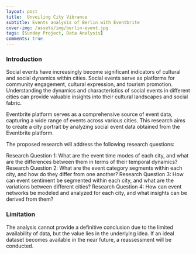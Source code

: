 ```yaml
---
layout: post
title:  Unveiling City Vibrance
subtitle: Events analysis of Berlin with Eventbrite
cover-img: /assets/img/berlin-event.jpg
tags: [Sunday Project, Data Analysis]
comments: true
---
```


### Introduction

Social events have increasingly become significant indicators of cultural and social dynamics within cities. Social events serve as platforms for community engagement, cultural expression, and tourism promotion. Understanding the dynamics and characteristics of social events in different cities can provide valuable insights into their cultural landscapes and social fabric.

Eventbrite platform serves as a comprehensive source of event data, capturing a wide range of events across various cities. This research aims to create a city portrait by analyzing social event data obtained from the Eventbrite platform. 

The proposed research will address the following research questions:

Research Question 1: What are the event time modes of each city, and what are the differences between them in terms of their temporal dynamics?
Research Question 2: What are the event category segments within each city, and how do they differ from one another?
Research Question 3: How can event sentiment be segmented within each city, and what are the variations between different cities?
Research Question 4: How can event networks be modeled and analyzed for each city, and what insights can be derived from them?




### Limitation
The analysis cannot provide a definitive conclusion due to the limited availability of data, but the value lies in the underlying idea. If an ideal dataset becomes available in the near future, a reassessment will be conducted.


